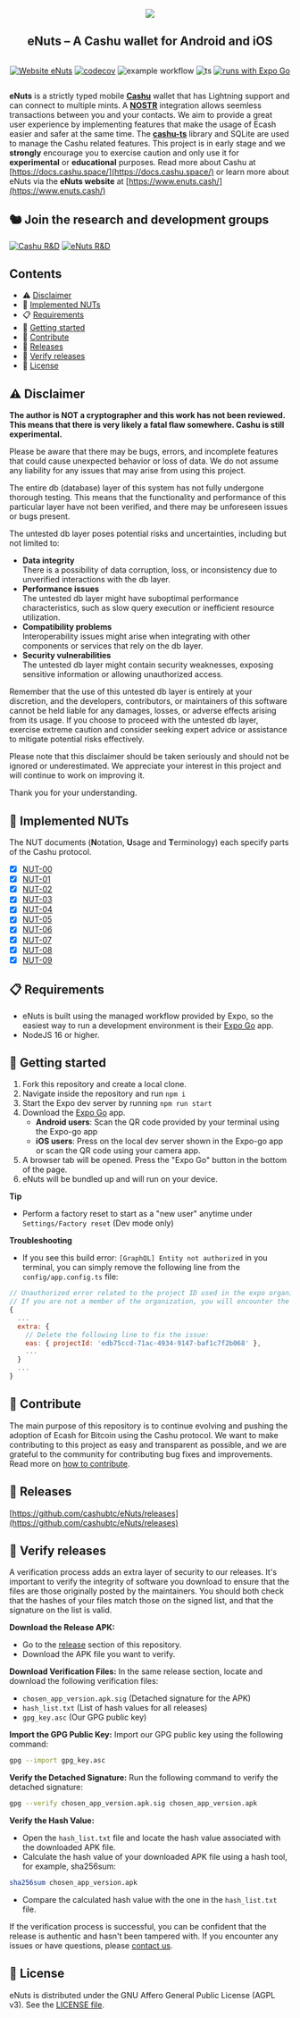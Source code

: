 <div align="center">
  <p>
    <img src="https://i.imgur.com/yVlwtmz.jpeg">
  </p>
  <h2>eNuts – A Cashu wallet for Android and iOS</h2>
  <div style="display: flex; align-items: center; justify-content: center">

  [![Website eNuts](https://img.shields.io/badge/Website-eNuts-%230088cc?style=plastic&logo=WebMoney&logoColor=white&labelColor=%23666&color=%235DB075)](https://www.enuts.cash)
  [![codecov](https://codecov.io/gh/cashubtc/eNuts/branch/main/graph/badge.svg?token=MGBC95KGHQ)](https://codecov.io/gh/cashubtc/eNuts)
  ![example workflow](https://github.com/cashubtc/eNuts/actions/workflows/node.js.yml/badge.svg)
  ![ts](https://badgen.net/badge/Built%20with/TypeScript/blue)
  [![runs with Expo Go](https://img.shields.io/badge/Runs%20with%20Expo%20Go-4630EB.svg?style=flat-square&logo=EXPO&labelColor=f3f3f3&logoColor=000)](https://expo.dev/client)

  </div>
</div>

**eNuts** is a strictly typed mobile [**Cashu**](https://github.com/cashubtc) wallet that has Lightning support and can connect to multiple mints. A [**NOSTR**](https://nostr-resources.com/) integration allows seemless transactions between you and your contacts. We aim to provide a great user experience by implementing features that make the usage of Ecash easier and safer at the same time. The [**cashu-ts**](https://github.com/cashubtc/cashu-ts) library and SQLite are used to manage the Cashu related features. This project is in early stage and we **strongly** encourage you to exercise caution and only use it for **experimental** or **educational** purposes. Read more about Cashu at [https://docs.cashu.space/](https://docs.cashu.space/) or learn more about eNuts via the **eNuts website** at [https://www.enuts.cash/](https://www.enuts.cash/)

## 🐿️ Join the research and development groups

[![Cashu R&D](https://img.shields.io/badge/Cashu_R&D-Telegram-0088cc.svg)](https://t.me/CashuBTC)
[![eNuts R&D](https://img.shields.io/badge/eNuts_R&D-Telegram-0088cc.svg)](https://t.me/eNutsWallet)

## Contents

- ⚠️ [Disclaimer](#%EF%B8%8F-disclaimer)
- 🥜 [Implemented NUTs](#-implemented-nuts)
- 📋 [Requirements](#-requirements)
- 🚀 [Getting started](#-getting-started)
- 👏 [Contribute](#-contribute)
- 🎉 [Releases](#-releases)
- 🔐 [Verify releases](#-verify-releases)
- 📄 [License](#-license)

## ⚠️ Disclaimer

**The author is NOT a cryptographer and this work has not been reviewed. This means that there is very likely a fatal flaw somewhere. Cashu is still experimental.**

Please be aware that there may be bugs, errors, and incomplete features that could cause unexpected behavior or loss of data. We do not assume any liability for any issues that may arise from using this project.

The entire db (database) layer of this system has not fully undergone thorough testing. This means that the functionality and performance of this particular layer have not been verified, and there may be unforeseen issues or bugs present.

The untested db layer poses potential risks and uncertainties, including but not limited to:

- **Data integrity**  
There is a possibility of data corruption, loss, or inconsistency due to unverified interactions with the db layer.
- **Performance issues**  
The untested db layer might have suboptimal performance characteristics, such as slow query execution or inefficient resource utilization.
- **Compatibility problems**  
Interoperability issues might arise when integrating with other components or services that rely on the db layer.
- **Security vulnerabilities**  
The untested db layer might contain security weaknesses, exposing sensitive information or allowing unauthorized access.

Remember that the use of this untested db layer is entirely at your discretion, and the developers, contributors, or maintainers of this software cannot be held liable for any damages, losses, or adverse effects arising from its usage. If you choose to proceed with the untested db layer, exercise extreme caution and consider seeking expert advice or assistance to mitigate potential risks effectively.

Please note that this disclaimer should be taken seriously and should not be ignored or underestimated. We appreciate your interest in this project and will continue to work on improving it.

Thank you for your understanding.

## 🥜 Implemented NUTs

The NUT documents (**N**otation, **U**sage and **T**erminology) each specify parts of the Cashu protocol.

- [x] [NUT-00](https://github.com/cashubtc/nuts/blob/main/00.md)
- [x] [NUT-01](https://github.com/cashubtc/nuts/blob/main/01.md)
- [x] [NUT-02](https://github.com/cashubtc/nuts/blob/main/02.md)
- [x] [NUT-03](https://github.com/cashubtc/nuts/blob/main/03.md)
- [x] [NUT-04](https://github.com/cashubtc/nuts/blob/main/04.md)
- [x] [NUT-05](https://github.com/cashubtc/nuts/blob/main/05.md)
- [x] [NUT-06](https://github.com/cashubtc/nuts/blob/main/06.md)
- [x] [NUT-07](https://github.com/cashubtc/nuts/blob/main/07.md)
- [x] [NUT-08](https://github.com/cashubtc/nuts/blob/main/08.md)
- [x] [NUT-09](https://github.com/cashubtc/nuts/blob/main/09.md)

## 📋 Requirements

- eNuts is built using the managed workflow provided by Expo, so the easiest way to run a development environment is their [Expo Go](https://expo.dev/client) app.
- NodeJS 16 or higher.

## 🚀 Getting started

1. Fork this repository and create a local clone.
2. Navigate inside the repository and run `npm i`
3. Start the Expo dev server by running `npm run start`
4. Download the [Expo Go](https://expo.dev/client) app.
    - **Android users**: Scan the QR code provided by your terminal using the Expo-go app
    - **iOS users**: Press on the local dev server shown in the Expo-go app or scan the QR code using your camera app.
5. A browser tab will be opened. Press the "Expo Go" button in the bottom of the page.
6. eNuts will be bundled up and will run on your device.

**Tip**

- Perform a factory reset to start as a "new user" anytime under `Settings/Factory reset` (Dev mode only)

**Troubleshooting**

- If you see this build error: `[GraphQL] Entity not authorized` in you terminal, you can simply remove the following line from the `config/app.config.ts` file:

```javascript
// Unauthorized error related to the project ID used in the expo organization for eNuts
// If you are not a member of the organization, you will encounter the build error.
{
  ...
  extra: {
    // Delete the following line to fix the issue:
    eas: { projectId: 'edb75ccd-71ac-4934-9147-baf1c7f2b068' },
    ...
  }
  ...
}
```

## 👏 Contribute

The main purpose of this repository is to continue evolving and pushing the adoption of Ecash for Bitcoin using the Cashu protocol. We want to make contributing to this project as easy and transparent as possible, and we are grateful to the community for contributing bug fixes and improvements. Read more on [how to contribute](https://github.com/cashubtc/eNuts/blob/main/CONTRIBUTING.md).

## 🎉 Releases

[https://github.com/cashubtc/eNuts/releases](https://github.com/cashubtc/eNuts/releases)

## 🔐 Verify releases

A verification process adds an extra layer of security to our releases. It's important to verify the integrity of software you download to ensure that the files are those originally posted by the maintainers. You should both check that the hashes of your files match those on the signed list, and that the signature on the list is valid.

**Download the Release APK:**
- Go to the [release](https://github.com/cashubtc/eNuts/releases) section of this repository.
- Download the APK file you want to verify.

**Download Verification Files:**
In the same release section, locate and download the following verification files:
- `chosen_app_version.apk.sig` (Detached signature for the APK)
- `hash_list.txt` (List of hash values for all releases)
- `gpg_key.asc` (Our GPG public key)

**Import the GPG Public Key:**
Import our GPG public key using the following command:
```bash
gpg --import gpg_key.asc
```

**Verify the Detached Signature:**
 Run the following command to verify the detached signature:
```bash
gpg --verify chosen_app_version.apk.sig chosen_app_version.apk
```

**Verify the Hash Value:**
- Open the `hash_list.txt` file and locate the hash value associated with the downloaded APK file.
- Calculate the hash value of your downloaded APK file using a hash tool, for example, sha256sum:
```bash
sha256sum chosen_app_version.apk
```
- Compare the calculated hash value with the one in the `hash_list.txt` file.

If the verification process is successful, you can be confident that the release is authentic and hasn't been tampered with. If you encounter any issues or have questions, please [contact us](https://t.me/eNutsWallet).

## 📄 License

eNuts is distributed under the GNU Affero General Public License (AGPL v3). See the [LICENSE file](https://github.com/cashubtc/eNuts/blob/main/LICENSE).

<!-- ![Known Vulnerabilities](https://snyk.io/test/github//enuts/badge.svg) -->
<!-- ![Libraries.io dependency status for GitHub repo](https://img.shields.io/librariesio/github//enuts) -->
